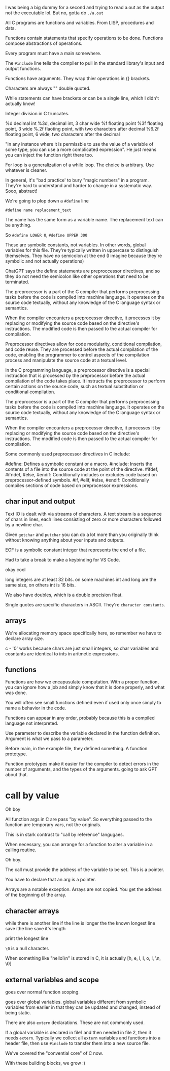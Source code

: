 I was being a big dummy for a second and trying to read a.out as the output not the executable lol. But no, gotta do `./a.out`

All C programs are functions and variables. From LISP, procedures and data.

Functions contain statements that specify operations to be done. Functions compose abstractions of operations.

Every program must have a main somewhere.

The `#include` line tells the compiler to pull in the standard library's input and output functions.

Functions have arguments. They wrap thier operations in {} brackets.

Characters are always "" double quoted.

While statements can have brackets or can be a single line, which I didn't actually know!

Integer division in C truncates.

%d decimal int
%3d, decimal int, 3 char wide
%f floating point
%3f floating point, 3 wide
%.2f flaoting point, with two characters after decimal
%6.2f floating point, 6 wide, two characters after the decimal

"In any instance where it is permissble to use the value of a variable of some type, you can use a more complicated expression". He just means you can inject the function right there too.

For loop is a generalization of a while loop. The choice is arbitrary. Use whatever is cleaner.

In general, it's "bad practice' to bury "magic numbers" in a program. They're hard to understand and harder to change in a systematic way. Sooo, abstract!

We're going to plop down a `#define` line

`#define name replacement_text`

The name has the same form as a variable name. The replacement text can be anything.

So `#define LOWER 0`, `#define UPPER 300`

These are symbolic constants, not variables. In other words, global variables for this file. They're typically written in uppercase to distinguish themselves. They have no semicolon at the end (I imagine because they're symbolic and not actually operations)

ChatGPT says the define statements are preproccessor directives, and so they do not need the semicolon like other operations that need to be terminated.

The preprocessor is a part of the C compiler that performs preprocessing tasks before the code is compiled into machine language. It operates on the source code textually, without any knowledge of the C language syntax or semantics.

When the compiler encounters a preprocessor directive, it processes it by replacing or modifying the source code based on the directive's instructions. The modified code is then passed to the actual compiler for compilation.

Preprocessor directives allow for code modularity, conditional compilation, and code reuse. They are processed before the actual compilation of the code, enabling the programmer to control aspects of the compilation process and manipulate the source code at a textual level.

In the C programming language, a preprocessor directive is a special instruction that is processed by the preprocessor before the actual compilation of the code takes place. It instructs the preprocessor to perform certain actions on the source code, such as textual substitution or conditional compilation.

The preprocessor is a part of the C compiler that performs preprocessing tasks before the code is compiled into machine language. It operates on the source code textually, without any knowledge of the C language syntax or semantics.

When the compiler encounters a preprocessor directive, it processes it by replacing or modifying the source code based on the directive's instructions. The modified code is then passed to the actual compiler for compilation.

Some commonly used preprocessor directives in C include:

#define: Defines a symbolic constant or a macro.
#include: Inserts the contents of a file into the source code at the point of the directive.
#ifdef, #ifndef, #else, #endif: Conditionally includes or excludes code based on preprocessor-defined symbols.
#if, #elif, #else, #endif: Conditionally compiles sections of code based on preprocessor expressions.

## char input and output

Text IO is dealt with via streams of characters. A text stream is a sequence of chars in lines, each lines consisting of zero or more characters followed by a newline char.

Given `getchar` and `putchar` you can do a lot more than you originally think without knowing anything about your inputs and outputs.

EOF is a symbolic constant integer that represents the end of a file.

Had to take a break to make a keybinding for VS Code.

okay cool

long integers are at least 32 bits. on some machines int and long are the same size, on others int is 16 bits.

We also have doubles, which is a double precision float.

Single quotes are specific characters in ASCII. They're `character constants`.

## arrays

We're allocating memory space specifically here, so remember we have to declare array size.

c - '0' works because chars are just small integers, so char variables and cosntants are identical to ints in aritmetic expressions.

## functions

Functions are how we encapusulate computation. With a proper function, you can ignore how a job and simply know that it is done properly, and what was done.

You will often see small functions defined even if used only once simply to name a behavior in the code.

Functions can appear in any order, probably because this is a compiled language not interpreted.

Use parameter to describe the variable declared in the function definition.  
Argument is what we pass to a parameter.

Before main, in the example file, they defined something. A function prototype.

Function prototypes make it easier for the compiler to detect errors in the number of arguments, and the types of the arguments. going to ask GPT about that.

# call by value

Oh boy

All function args in C are pass "by value". So everything passed to the function are temporary vars, not the originals.

This is in stark contrast to "call by reference" langugaes.

When necessary, you can arrange for a function to alter a variable in a calling routine.

Oh boy.

The call must provide the address of the variable to be set. This is a pointer.

You have to declare that an arg is a pointer.

Arrays are a notable exception. Arrays are not copied. You get the address of the beginning of the array.

## character arrays

while there is another line
if the line is longer the the known longest line
save ithe line
save it's length

print the longest line

`\0` is a null character.

When something like "hello!\n" is stored in C, it is actually [h, e, l, l, o, !, \n, \0]

## external variables and scope

goes over normal function scoping.

goes over global variables. global variables different from symbolic variables from earlier in that they can be updated and changed, instead of being static.

There are also `extern` declarations. These are not commonly used.

If a global variable is declared in file1 and then needed in file 2, then it needs `extern`. Typically we collect all `extern` variables and functions into a header file, then use `#include` to transfer them into a new source file.

We've covered the "convential core" of C now.

With these building blocks, we grow :)
